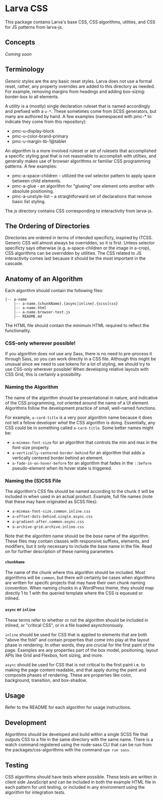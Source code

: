 # Larva CSS

This package contains Larva's base CSS, CSS algorithms, utlities, and CSS for JS patterns from larva-js.

## Concepts

_Coming soon_

## Terminology

*Generic* styles are the any basic reset styles. Larva does not use a formal reset, rather, any property overrides are added to this directory as needed. For example, removing margins from headings and adding box-sizing: border-box to all elements.

A *utility* is a (mostly) single declaration ruleset that is named accordingly and prefixed with a `u-*`. These sometimes come from SCSS generators, but many are authored by hand. A few examples (namespaced with pmc-* to indicate they come from this repository):

* pmc-u-display-block
* pmc-u-color-brand-primary
* pmc-u-margin-tb-1@tablet

An *algorithm* is a more involved ruleset or set of rulesets that accomplished a specific styling goal that is not reasonable to accomplish with utilties, and generally makes use of browser algorithms or familiar CSS programming patterns. A few examples:

* pmc-a-space-children - utilized the owl selector pattern to apply space between child elements.
* pmc-a-glue - an algorithm for "glueing" one element onto another with absolute positioning.
* pmc-a-unstyle-list – a straightforward set of declarations that remove basic list styling.

The *js* directory contains CSS corresponding to interactivity from larva-js.

## The Ordering of Directories

Directories are ordered in terms of intended specificty, inspired by ITCSS. Generic CSS will almost always be overridden, so it is first. Unless selector specificty says otherwise (e.g. a-space-children or the image in a-crop), CSS algorithms can be overridden by utilities. The CSS related to JS interactivity comes last because it should be the most important in the cascade.

## Anatomy of an Algorithm

Each algorithm should contain the following files:

```
|-- a-name
	|-- a-name.{chunkName}.{async|inline}.{scss|css}
	|-- a-name.html
	|-- a-name.browser-test.js
	|-- README.md
```

The HTML file should contain the minimum HTML required to reflect the functionality. 

### CSS-only wherever possible!

If you algorithm does not use any Sass, there is no need to pre-process it through Sass, so you can work directly in a CSS file. Although this might be unusual since we need to use tokens for a lot of styling, we should try to use CSS-only wherever possible! When developing relative layouts with CSS Grid, this is certainly a possibility.

### Naming the Algorithm

The name of the algorithm should be presentational in nature, and indicative of the CSS programming, _not_ oriented around the name of a UI element. Algorithms follow the development practice of small, well-named functions. 

For example, `a-card-title` is a very poor algorithm name because it does not tell a fellow developer _what_ the CSS algorithm is doing. Essentially, any CSS could be in something called `a-card-title`. Some better names might be:

* `a-minmax-font-size` for an algorithm that controls the min and max in the font-size property.
* `a-vertically-centered-border-behind` for an algorithm that adds a vertically centered border behind an element.
* `a-fade-in-on-hover-before` for an algorithm that fades in the `::before` pseudo-element when its hover state is triggered.

### Naming the (S)CSS File

The algorithm's CSS file should be named according to the chunk it will be included in when used in an actual product. Example, full file names (note that these may have originated as SCSS files):

* `a-minmax-font-size.common.inline.css`
* `a-offset-dots-behind.single.async.css`
* `a-gradient-after.common.async.css`
* `a-archive-grid.archive.inline.css`

Note that the algorihtm name should be the _base_ name of the algorithm. These files may contain classes with responsive suffixes, elements, and modifiers, but it only necessary to include the base name in the file. Read on for further description of these naming parameters.

#### `chunkName`

The name of the chunk where this algorithm should be included. Most algorithms will be `common`, but there will certainly be cases when algorithms are written for specifc projects that may have their own chunk naming convention. When naming chunks in a WordPress theme, they should map directly 1 to 1 with the queried template where the CSS is equeued or inlined.

#### `async` or `inline`

These terms refer to whether or not the algorithm should be included in inlined, or "critical CSS", or in a file loaded asynchronously. 

`inline` should be used for CSS that is applied to elements that are both "above the fold" and contain properties that come into play at the layout phase in rendering. In other words, they are crucial for the first paint of the page. Examples are any properties part of the box model, positioning, layout APIs like Grid and Flexbox, font sizing, and more. 

`async` should be used for CSS that is not critical to the first paint i.e. to making the page content readable, and that apply during the paint and composite phases of rendering. These are properties like color, background, transition, and box-shadow.

## Usage

Refer to the README for each algorithm for usage instructions.

## Development

Algorithms should be developed and build within a single SCSS file that outputs CSS to a file in the same directory with the same name. There is a watch command registered using the node-sass CLI that can be run from the packages/css-algorithms with the command `npm run sass`.

## Testing

CSS algorithms should have tests where possible. These tests are written in client side JavaScript and can be included in both the example HTML file in each pattern for unit testing, or included in any environment using the algorithm for integration tests.